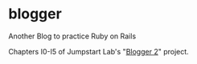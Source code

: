 # blogger
Another Blog to practice Ruby on Rails

Chapters I0-I5 of Jumpstart Lab's "[Blogger 2](http://tutorials.jumpstartlab.com/projects/blogger.html)" project.
